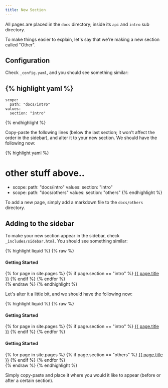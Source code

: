 ```yaml
---
title: New Section
---
```


All pages are placed in the `docs` directory; inside its `api` and `intro` sub directory.

To make things easier to explain, let's say that we're making a new section called "Other".

## Configuration

Check `_config.yaml`, and you should see something similar:

{% highlight yaml %}
  -
    scope:
      path: "docs/intro"
    values:
      section: "intro"
{% endhighlight %}

Copy-paste the following lines (below the last section; it won't affect the order in the sidebar), and alter it to your new section. We should have the following now:

{% highlight yaml %}
# other stuff above..
  -
    scope:
      path: "docs/intro"
    values:
      section: "intro"
  -
    scope:
      path: "docs/others"
    values:
      section: "others"
{% endhighlight %}

To add a new page, simply add a markdown file to the `docs/others` directory.

## Adding to the sidebar

To make your new section appear in the sidebar, check `_includes/sidebar.html`. You should see something similar:

{% highlight liquid %}
  {% raw %}
<section>
  <h4 class="heading -bordered"> Getting Started </h4>
  {% for page in site.pages %}
    {% if page.section == "intro" %}
      <a href="{{ page.url | prepend: site.baseurl }}">{{ page.title }}</a>
    {% endif %}
  {% endfor %}
</section>
  {% endraw %}
{% endhighlight %}

Let's alter it a little bit, and we should have the following now:

{% highlight liquid %}
  {% raw %}
<section>
  <h4 class="heading -bordered"> Getting Started </h4>
  {% for page in site.pages %}
    {% if page.section == "intro" %}
      <a href="{{ page.url | prepend: site.baseurl }}">{{ page.title }}</a>
    {% endif %}
  {% endfor %}
</section>

<section>
  <h4 class="heading -bordered"> Getting Started </h4>
  {% for page in site.pages %}
    {% if page.section == "others" %}
      <a href="{{ page.url | prepend: site.baseurl }}">{{ page.title }}</a>
    {% endif %}
  {% endfor %}
</section>
  {% endraw %}
{% endhighlight %}

Simply copy-paste and place it where you would it like to appear (before or after a certain section).
